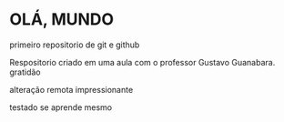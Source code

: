 # OLÁ, MUNDO

 primeiro repositorio de git e github


 Respositorio criado em uma aula com o professor Gustavo Guanabara. gratidão

 alteração remota impressionante

 testado se aprende mesmo
